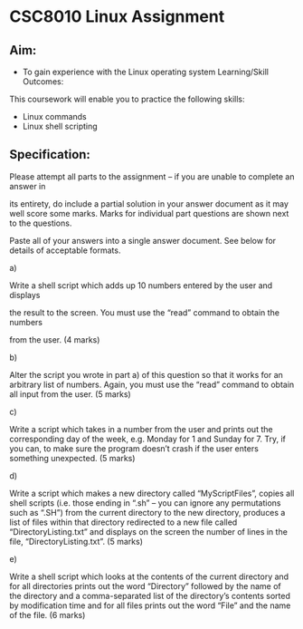 # CSC8010 Linux Assignment 

## Aim:

* To gain experience with the Linux operating system Learning/Skill Outcomes: 

This coursework will enable you to practice the following skills: 

* Linux commands 
* Linux shell scripting 



## Specification: 

Please attempt all parts to the assignment – if you are unable to complete an answer in 

its entirety, do include a partial solution in your answer document as it may well score some marks. Marks for individual part questions are shown next to the questions. 

Paste all of your answers into a single answer document. See below for details of acceptable formats. 



a)

Write a shell script which adds up 10 numbers entered by the user and displays

the result to the screen. You must use the “read” command to obtain the numbers 

from the user. (4 marks)  

b)

Alter the script you wrote in part a) of this question so that it works for an arbitrary list of numbers. Again, you must use the “read” command to obtain all input from the user. (5 marks)  

c)

Write a script which takes in a number from the user and prints out the corresponding day of the week, e.g. Monday for 1 and Sunday for 7. Try, if you can, to make sure the program doesn’t crash if the user enters something unexpected. (5 marks)  

d)

Write a script which makes a new directory called “MyScriptFiles”, copies all shell scripts (i.e. those ending in “.sh” – you can ignore any permutations such as “.SH”) from the current directory to the new directory,  produces a list of files within that directory redirected to a new file called  “DirectoryListing.txt” and displays on the screen the number of lines in the file, “DirectoryListing.txt”.  (5 marks)  

e) 

Write a shell script which looks at the contents of the current directory and for all directories prints out the word “Directory” followed by the name of the directory and a comma-separated list of the directory’s contents sorted by modification time and for all files prints out the word “File” and the name of the file.  (6 marks)